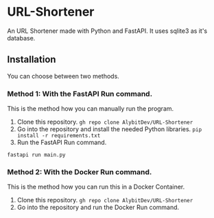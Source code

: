 # URL-Shortener
An URL Shortener made with Python and FastAPI. It uses sqlite3 as it's database.

## Installation
You can choose between two methods.

### Method 1: With the FastAPI Run command.
This is the method how you can manually run the program.

1. Clone this repository.
```gh repo clone AlybitDev/URL-Shortener```
2. Go into the repository and install the needed Python libraries.
```pip install -r requirements.txt```
3. Run the FastAPI Run command.
```
fastapi run main.py
```

### Method 2: With the Docker Run command.
This is the method how you can run this in a Docker Container.

1. Clone this repository.
```gh repo clone AlybitDev/URL-Shortener```
2. Go into the repository and run the Docker Run command.

